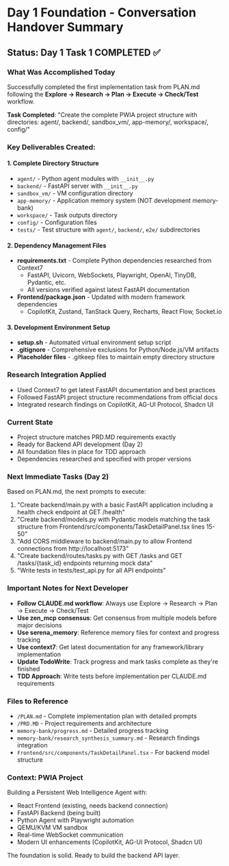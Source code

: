 # Day 1 Foundation - Conversation Handover Summary

## Status: Day 1 Task 1 COMPLETED ✅

### What Was Accomplished Today
Successfully completed the first implementation task from PLAN.md following the **Explore → Research → Plan → Execute → Check/Test** workflow.

**Task Completed**: "Create the complete PWIA project structure with directories: agent/, backend/, sandbox_vm/, app-memory/, workspace/, config/"

### Key Deliverables Created:

#### 1. Complete Directory Structure
- `agent/` - Python agent modules with `__init__.py`
- `backend/` - FastAPI server with `__init__.py`  
- `sandbox_vm/` - VM configuration directory
- `app-memory/` - Application memory system (NOT development memory-bank)
- `workspace/` - Task outputs directory
- `config/` - Configuration files
- `tests/` - Test structure with `agent/`, `backend/`, `e2e/` subdirectories

#### 2. Dependency Management Files
- **requirements.txt** - Complete Python dependencies researched from Context7
  - FastAPI, Uvicorn, WebSockets, Playwright, OpenAI, TinyDB, Pydantic, etc.
  - All versions verified against latest FastAPI documentation
- **Frontend/package.json** - Updated with modern framework dependencies
  - CopilotKit, Zustand, TanStack Query, Recharts, React Flow, Socket.io

#### 3. Development Environment Setup
- **setup.sh** - Automated virtual environment setup script
- **.gitignore** - Comprehensive exclusions for Python/Node.js/VM artifacts
- **Placeholder files** - .gitkeep files to maintain empty directory structure

### Research Integration Applied
- Used Context7 to get latest FastAPI documentation and best practices
- Followed FastAPI project structure recommendations from official docs
- Integrated research findings on CopilotKit, AG-UI Protocol, Shadcn UI

### Current State
- Project structure matches PRD.MD requirements exactly
- Ready for Backend API development (Day 2)
- All foundation files in place for TDD approach
- Dependencies researched and specified with proper versions

### Next Immediate Tasks (Day 2)
Based on PLAN.md, the next prompts to execute:

1. "Create backend/main.py with a basic FastAPI application including a health check endpoint at GET /health"
2. "Create backend/models.py with Pydantic models matching the task structure from Frontend/src/components/TaskDetailPanel.tsx lines 15-50"
3. "Add CORS middleware to backend/main.py to allow Frontend connections from http://localhost:5173"
4. "Create backend/routes/tasks.py with GET /tasks and GET /tasks/{task_id} endpoints returning mock data"
5. "Write tests in tests/test_api.py for all API endpoints"

### Important Notes for Next Developer
- **Follow CLAUDE.md workflow**: Always use Explore → Research → Plan → Execute → Check/Test
- **Use zen_mcp consensus**: Get consensus from multiple models before major decisions
- **Use serena_memory**: Reference memory files for context and progress tracking
- **Use context7**: Get latest documentation for any framework/library implementation
- **Update TodoWrite**: Track progress and mark tasks complete as they're finished
- **TDD Approach**: Write tests before implementation per CLAUDE.md requirements

### Files to Reference
- `/PLAN.md` - Complete implementation plan with detailed prompts
- `/PRD.MD` - Project requirements and architecture
- `memory-bank/progress.md` - Detailed progress tracking
- `memory-bank/research_synthesis_summary.md` - Research findings integration
- `Frontend/src/components/TaskDetailPanel.tsx` - For backend model structure

### Context: PWIA Project
Building a Persistent Web Intelligence Agent with:
- React Frontend (existing, needs backend connection)
- FastAPI Backend (being built)
- Python Agent with Playwright automation
- QEMU/KVM VM sandbox
- Real-time WebSocket communication
- Modern UI enhancements (CopilotKit, AG-UI Protocol, Shadcn UI)

The foundation is solid. Ready to build the backend API layer.